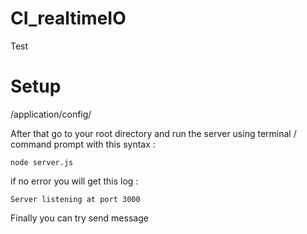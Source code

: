 # CI_realtimeIO
Test

# Setup
/application/config/

After that go to your root directory and run the server using terminal / command prompt with this syntax :
```
node server.js
```
if no error you will get this log :
```
Server listening at port 3000
```
Finally you can try send message

